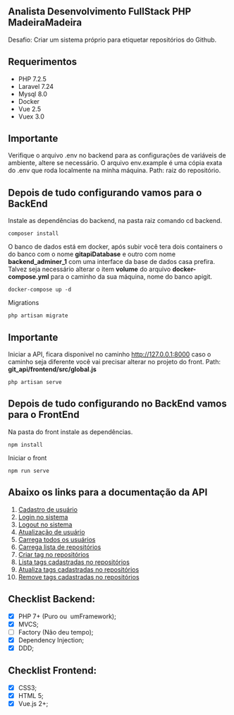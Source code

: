 ## **Analista Desenvolvimento FullStack PHP MadeiraMadeira**

Desafio: Criar um sistema próprio para etiquetar repositórios do Github.

## **Requerimentos**
- PHP 7.2.5
- Laravel 7.24
- Mysql 8.0
- Docker
- Vue 2.5
- Vuex 3.0

## **Importante**

Verifique o arquivo .env no backend para as configurações de variáveis de ambiente, altere se necessário.
O arquivo env.example é uma cópia exata do .env que roda localmente na minha máquina.
Path: raiz do repositório. 

## **Depois de tudo configurando vamos para o BackEnd**
Instale as dependências do backend, na pasta raiz comando cd backend.

```composer install```

O banco de dados está em docker, após subir você tera dois containers o do banco com o nome **gitapiDatabase**
e outro com nome **backend_adminer_1** com uma interface da base de dados casa prefira. Talvez seja necessário
alterar o item **volume** do arquivo **docker-compose.yml** para o caminho da sua máquina, nome do banco apigit.

```docker-compose up -d```

Migrations

```php artisan migrate```

## **Importante**
Iniciar a API, ficara disponivel no caminho http://127.0.0.1:8000 caso o caminho seja diferente você vai precisar alterar no projeto do front.
Path: **git_api/frontend/src/global.js**

```php artisan serve```

## **Depois de tudo configurando no BackEnd vamos para o FrontEnd**
Na pasta do front instale as dependências.

```npm install```

Iniciar o front

```npm run serve```

## **Abaixo os links para a documentação da API**

1. [Cadastro de usuário](requirements/signup.md)
2. [Login no sistema](requirements/login.md)
3. [Logout no sistema](requirements/logout.md)
4. [Atualização de usuário](requirements/updateUser.md)
5. [Carrega todos os usuários](requirements/load-user.md)
6. [Carrega lista de repositórios](requirements/search-repositorie.md)
7. [Criar tag no repositórios](requirements/create-tag.md)
8. [Lista tags cadastradas no repositórios](requirements/load-tag.md)
9. [Atualiza tags cadastradas no repositórios](requirements/update-tag.md)
10. [Remove tags cadastradas no repositórios](requirements/remove-tag.md)


Checklist Backend:
---

- [x] PHP 7+ (Puro ou ​ um​ Framework);
- [x] MVCS;
- [ ] Factory (Não deu tempo);
- [x] Dependency Injection;
- [x] DDD;

Checklist Frontend:
---

- [x] CSS3;
- [x] HTML 5;
- [x] Vue.js 2+;